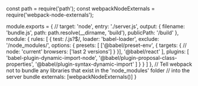 const path = require('path');
const webpackNodeExternals = require('webpack-node-externals');

module.exports = {
  // target: 'node',
  entry: './server.js',
  output: {
    filename: 'bundle.js',
    path: path.resolve(__dirname, 'build'),
    publicPath: '/build'
  },
  module: {
    rules: [
      {
        test: /\.js?$/,
        loader: 'babel-loader',
        exclude: '/node_modules/',
        options: {
          presets: [
            ['@babel/preset-env', {
                targets: {
                  // node: 'current'
                  browsers: ['last 2 versions']
                }
            }],
            '@babel/react'
          ],
          plugins: [
            'babel-plugin-dynamic-import-node',
            '@babel/plugin-proposal-class-properties',
            '@babel/plugin-syntax-dynamic-import'
          ]
        }
      }
    ]
  },
  // Tell webpack not to bundle any libraries that exist in the 'node_modules' folder
  // into the server bundle
  externals: [webpackNodeExternals()]
}
